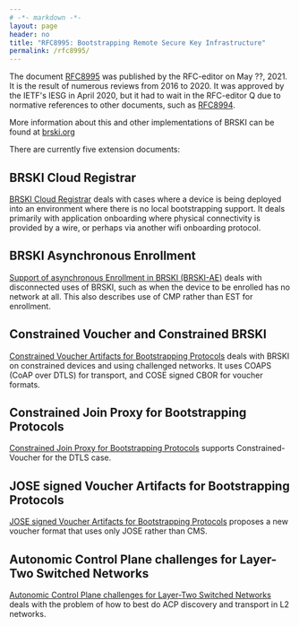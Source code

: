 ```yaml
---
# -*- markdown -*-
layout: page
header: no
title: "RFC8995: Bootstrapping Remote Secure Key Infrastructure"
permalink: /rfc8995/
---
```


The document <a href="https://www.rfc-editor.org/info/rfc8995">RFC8995</a> was published
by the RFC-editor on May ??, 2021.
It is the result of numerous reviews from 2016 to 2020.
It was approved by the IETF's IESG in April 2020, but it had to wait in the RFC-editor Q due to normative references to other documents, such as <a href="https://www.rfc-editor.org/info/rfc8994">RFC8994</a>.

More information about this and other implementations of BRSKI can be found at
<a href="https://brski.org">brski.org</a>

There are currently five extension documents:

## BRSKI Cloud Registrar

<a href="https://datatracker.ietf.org/doc/draft-ietf-anima-brski-cloud">BRSKI Cloud Registrar</a> deals with cases where a device is being deployed into an environment where there is no local bootstrapping support.
It deals primarily with application onboarding where physical connectivity is provided by a wire, or perhaps via another wifi onboarding protocol.

## BRSKI Asynchronous Enrollment

<a href="https://datatracker.ietf.org/doc/draft-ietf-anima-brski-async-enroll">Support of asynchronous Enrollment in BRSKI (BRSKI-AE)</a> deals with disconnected uses of BRSKI,
such as when the device to be enrolled has no network at all.
This also describes use of CMP rather than EST for enrollment.

## Constrained Voucher and Constrained BRSKI

<a href="https://datatracker.ietf.org/doc/draft-ietf-anima-constrained-voucher">Constrained Voucher Artifacts for Bootstrapping Protocols</a> deals with BRSKI on constrained devices and using challenged networks.  It uses COAPS (CoAP over DTLS) for transport, and COSE signed CBOR for voucher formats.

## Constrained Join Proxy for Bootstrapping Protocols

<a href="https://datatracker.ietf.org/doc/draft-ietf-anima-constrained-join-proxy">Constrained Join Proxy for Bootstrapping Protocols</a> supports Constrained-Voucher for the DTLS case.


## JOSE signed Voucher Artifacts for Bootstrapping Protocols

<a href="https://datatracker.ietf.org/doc/draft-richardson-anima-jose-voucher">
JOSE signed Voucher Artifacts for Bootstrapping Protocols</a> proposes a new voucher format that uses only JOSE rather than CMS.

## Autonomic Control Plane challenges for Layer-Two Switched Networks

<a href="https://datatracker.ietf.org/doc/draft-richardson-anima-l2-friendly-acp">
Autonomic Control Plane challenges for Layer-Two Switched Networks
</a> deals with the problem of how to best do ACP discovery and transport in L2 networks.




